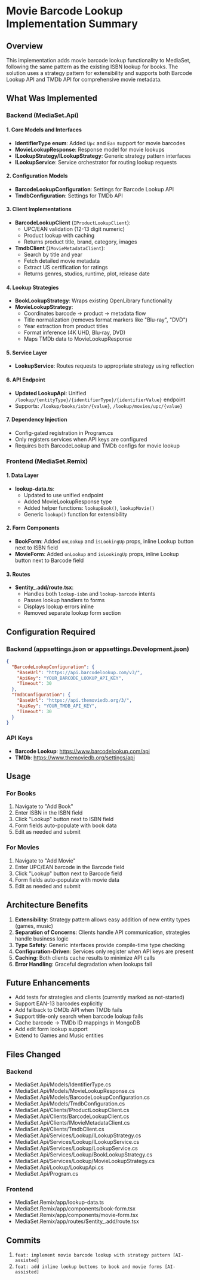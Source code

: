 # Movie Barcode Lookup Implementation Summary

## Overview
This implementation adds movie barcode lookup functionality to MediaSet, following the same pattern as the existing ISBN lookup for books. The solution uses a strategy pattern for extensibility and supports both Barcode Lookup API and TMDb API for comprehensive movie metadata.

## What Was Implemented

### Backend (MediaSet.Api)

#### 1. Core Models and Interfaces
- **IdentifierType enum**: Added `Upc` and `Ean` support for movie barcodes
- **MovieLookupResponse**: Response model for movie lookups
- **ILookupStrategy/ILookupStrategy<TResponse>**: Generic strategy pattern interfaces
- **ILookupService**: Service orchestrator for routing lookup requests

#### 2. Configuration Models
- **BarcodeLookupConfiguration**: Settings for Barcode Lookup API
- **TmdbConfiguration**: Settings for TMDb API

#### 3. Client Implementations
- **BarcodeLookupClient** (`IProductLookupClient`):
  - UPC/EAN validation (12-13 digit numeric)
  - Product lookup with caching
  - Returns product title, brand, category, images
- **TmdbClient** (`IMovieMetadataClient`):
  - Search by title and year
  - Fetch detailed movie metadata
  - Extract US certification for ratings
  - Returns genres, studios, runtime, plot, release date

#### 4. Lookup Strategies
- **BookLookupStrategy**: Wraps existing OpenLibrary functionality
- **MovieLookupStrategy**:
  - Coordinates barcode → product → metadata flow
  - Title normalization (removes format markers like "Blu-ray", "DVD")
  - Year extraction from product titles
  - Format inference (4K UHD, Blu-ray, DVD)
  - Maps TMDb data to MovieLookupResponse

#### 5. Service Layer
- **LookupService**: Routes requests to appropriate strategy using reflection

#### 6. API Endpoint
- **Updated LookupApi**: Unified `/lookup/{entityType}/{identifierType}/{identifierValue}` endpoint
- Supports: `/lookup/books/isbn/{value}`, `/lookup/movies/upc/{value}`

#### 7. Dependency Injection
- Config-gated registration in Program.cs
- Only registers services when API keys are configured
- Requires both BarcodeLookup and TMDb configs for movie lookup

### Frontend (MediaSet.Remix)

#### 1. Data Layer
- **lookup-data.ts**:
  - Updated to use unified endpoint
  - Added MovieLookupResponse type
  - Added helper functions: `lookupBook()`, `lookupMovie()`
  - Generic `lookup()` function for extensibility

#### 2. Form Components
- **BookForm**: Added `onLookup` and `isLookingUp` props, inline Lookup button next to ISBN field
- **MovieForm**: Added `onLookup` and `isLookingUp` props, inline Lookup button next to Barcode field

#### 3. Routes
- **$entity_.add/route.tsx**:
  - Handles both `lookup-isbn` and `lookup-barcode` intents
  - Passes lookup handlers to forms
  - Displays lookup errors inline
  - Removed separate lookup form section

## Configuration Required

### Backend (appsettings.json or appsettings.Development.json)

```json
{
  "BarcodeLookupConfiguration": {
    "BaseUrl": "https://api.barcodelookup.com/v3/",
    "ApiKey": "YOUR_BARCODE_LOOKUP_API_KEY",
    "Timeout": 30
  },
  "TmdbConfiguration": {
    "BaseUrl": "https://api.themoviedb.org/3/",
    "ApiKey": "YOUR_TMDB_API_KEY",
    "Timeout": 30
  }
}
```

### API Keys
- **Barcode Lookup**: https://www.barcodelookup.com/api
- **TMDb**: https://www.themoviedb.org/settings/api

## Usage

### For Books
1. Navigate to "Add Book"
2. Enter ISBN in the ISBN field
3. Click "Lookup" button next to ISBN field
4. Form fields auto-populate with book data
5. Edit as needed and submit

### For Movies
1. Navigate to "Add Movie"
2. Enter UPC/EAN barcode in the Barcode field
3. Click "Lookup" button next to Barcode field
4. Form fields auto-populate with movie data
5. Edit as needed and submit

## Architecture Benefits

1. **Extensibility**: Strategy pattern allows easy addition of new entity types (games, music)
2. **Separation of Concerns**: Clients handle API communication, strategies handle business logic
3. **Type Safety**: Generic interfaces provide compile-time type checking
4. **Configuration-Driven**: Services only register when API keys are present
5. **Caching**: Both clients cache results to minimize API calls
6. **Error Handling**: Graceful degradation when lookups fail

## Future Enhancements

- Add tests for strategies and clients (currently marked as not-started)
- Support EAN-13 barcodes explicitly
- Add fallback to OMDb API when TMDb fails
- Support title-only search when barcode lookup fails
- Cache barcode → TMDb ID mappings in MongoDB
- Add edit form lookup support
- Extend to Games and Music entities

## Files Changed

### Backend
- MediaSet.Api/Models/IdentifierType.cs
- MediaSet.Api/Models/MovieLookupResponse.cs
- MediaSet.Api/Models/BarcodeLookupConfiguration.cs
- MediaSet.Api/Models/TmdbConfiguration.cs
- MediaSet.Api/Clients/IProductLookupClient.cs
- MediaSet.Api/Clients/BarcodeLookupClient.cs
- MediaSet.Api/Clients/IMovieMetadataClient.cs
- MediaSet.Api/Clients/TmdbClient.cs
- MediaSet.Api/Services/Lookup/ILookupStrategy.cs
- MediaSet.Api/Services/Lookup/ILookupService.cs
- MediaSet.Api/Services/Lookup/LookupService.cs
- MediaSet.Api/Services/Lookup/BookLookupStrategy.cs
- MediaSet.Api/Services/Lookup/MovieLookupStrategy.cs
- MediaSet.Api/Lookup/LookupApi.cs
- MediaSet.Api/Program.cs

### Frontend
- MediaSet.Remix/app/lookup-data.ts
- MediaSet.Remix/app/components/book-form.tsx
- MediaSet.Remix/app/components/movie-form.tsx
- MediaSet.Remix/app/routes/$entity_.add/route.tsx

## Commits
1. `feat: implement movie barcode lookup with strategy pattern [AI-assisted]`
2. `feat: add inline lookup buttons to book and movie forms [AI-assisted]`
